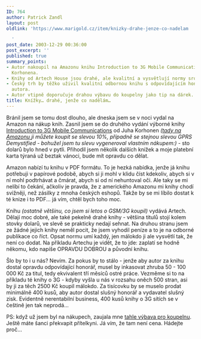 ```yaml
---
ID: 764
author: Patrick Zandl
layout: post
oldlink: 'https://www.marigold.cz/item/knizky-drahe-jenze-co-nadelam

  '
post_date: 2003-12-29 00:36:00
post_excerpt: ''
published: true
summary_points:
- Autor nakoupil na Amazonu knihu Introduction to 3G Mobile Communications od Juha
  Korhonena.
- Knihy od Artech House jsou drahé, ale kvalitní a vysvětlují normy srozumitelně.
- Český trh by těžko uživil kvalitní odbornou knihu s odpovídajícím honorářem pro
  autora.
- Autor vtipně doporučuje drahou výbavu do koupelny jako tip na dárek.
title: Knížky… drahé, jenže co nadělám…
---
```


<p>
Bránil jsem se tomu dost dlouho, ale dneska jsem se v noci vydal na Amazon na nákup knih. Zasnil jsem se do druhého vydání výborné knihy <A href="http://www.amazon.com/exec/obidos/tg/detail/-/1580535070/ref=lpr_g_1/103-4779444-7871846?v=glance&amp;s=ebooks&amp;n=507846" target=_blank>Introduction to 3G Mobile Communications</A> od Juha Korhonen <EM>(</EM><A href="http://www.amazon.com/exec/obidos/stl/2V40QSUO50MX/103-4779444-7871846" target=_blank><EM>tady na Amazonu&#160;</EM></A><EM>ji můžete koupit se slevou 10%, případně se stejnou slevou GPRS Demystified - bohužel jsem tu slevu vygeneroval vlastním nákupem:)</EM>&#160;- sto dolarů bylo hned v pytli. Přihodil jsem několik dalších knížek a moje platební karta týraná už beztak vánoci, bude mít opravdu co dělat. </p>

<p>
Amazon nabízí tu knihu v PDF formátu. To je hezká nabídka, jenže já knihu potřebuji v papírové podobě, abych si ji mohl v klidu číst kdekoliv, abych si v ní mohl podtrhávat a čmárat, abych si od ní nehuntoval oči. Ale taky se mi nelíbí to čekání, ačkoliv je pravda, že z amerického Amazonu mi knihy chodí svižněji, než zásilky z mnoha českých eshopů. Takže by se mi líbilo dostat k té knize i to PDF... já vím, chtěl bych toho moc. </p>

<p>
Knihu <EM>(ostatně většinu, co jsem si letos o GSM/3G koupil) </EM>vydává Artech. Dělají moc dobré, ale také pekelně drahé knihy - většina titulů stojí kolem stovky dolarů, ve slevě se prakticky nedají sehnat. Na druhou stranu jsem ze žádné jejich knihy neměl pocit, že jsem vyhodil peníze a to je na odborné publikace co říct. Opsat normu umí každý, jen málokdo ji ale vysvětlí tak, že není co dodat. Na příkladu Artechu je vidět, že to jde: zaplatí se hodně někomu, kdo napíše OPRAVDU DOBROU a původní knihu. </p>

<p>
Šlo by to i u nás? Nevím. Za pokus by to stálo - jenže aby autor za knihu dostal opravdu odpovídající honorář, musel by inkasovat zhruba 50 - 100 000 Kč za titul, tedy ekvivalent tří měsíců ostré práce. Vezměme si to na příkladu té knihy o 3G - kdyby vyšla u nás v rozsahu oněch 500 stran, asi by ji za těch 2500 Kč koupil málokdo. Za tisícovku by se muselo prodat minimálně 400 kusů, aby autor dostal slušný honorář a vydavatel slušný zisk. Evidentně nerentabilní business, 400 kusů knihy o 3G sítích se v češtině jen tak neprodá...</p>

<p>
PS: když už jsem byl na nákupech, zaujala mne <A href="http://products.jacuzzi.com/nd/WpbProdInfo.d2w/DETAIL?&amp;PG=La%20Scala" target=_blank>tahle výbava pro koupelnu</A>. Ještě máte šanci překvapit přítelkyni. Já vím, že tam není cena. Hádejte proč...</p>